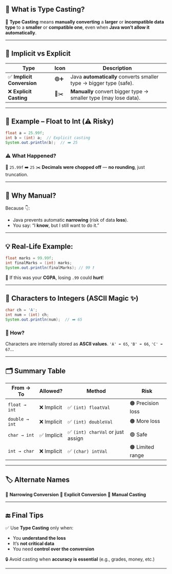 ## 🧪 What is **Type Casting**?

🔁 **Type Casting** means **manually converting** a **larger** or **incompatible data type** to a **smaller** or **compatible one**, even when **Java won’t allow it automatically**.

---

## 🔄 Implicit vs Explicit

| Type                      | Icon | Description                                                        |
| ------------------------- | ---- | ------------------------------------------------------------------ |
| ✅ **Implicit Conversion** | 🟢➕  | Java **automatically** converts smaller type → bigger type (safe). |
| ❌ **Explicit Casting**    | 🔴✂️ | **Manually** convert bigger type → smaller type (may lose data).   |

---

## 🧯 Example – Float to Int (⚠️ Risky)

```java
float a = 25.99f;
int b = (int) a;  // Explicit casting
System.out.println(b);  // ➡️ 25
```

### ⚠️ What Happened?

🧪 `25.99f` ➡️ `25`
✂️ **Decimals were chopped off** — **no rounding**, just truncation.

---

## 🔁 Why Manual?

Because 👇:

* Java prevents automatic **narrowing** (risk of data **loss**).
* You say: “I **know**, but I still want to do it.”

---

## 💡 Real-Life Example:

```java
float marks = 99.99f;
int finalMarks = (int) marks;
System.out.println(finalMarks); // 99 ❗
```

🧠 If this was your **CGPA**, losing `.99` could **hurt**!

---

## 🧮 Characters to Integers (ASCII Magic ✨)

```java
char ch = 'A';
int num = (int) ch;
System.out.println(num);  // ➡️ 65
```

### 🧩 How?

Characters are internally stored as **ASCII values**.
`'A' ➡️ 65`, `'B' ➡️ 66`, `'C' ➡️ 67`...

---

## 🗂️ Summary Table

| From → To      | Allowed?   | Method                           | Risk              |
| -------------- | ---------- | -------------------------------- | ----------------- |
| `float → int`  | ❌ Implicit | ✅ `(int) floatVal`               | 🟠 Precision loss |
| `double → int` | ❌ Implicit | ✅ `(int) doubleVal`              | 🟠 More loss      |
| `char → int`   | ✅ Implicit | ✅ `(int) charVal` or just assign | 🟢 Safe           |
| `int → char`   | ❌ Implicit | ✅ `(char) intVal`                | 🟠 Limited range  |

---

## 🏷️ Alternate Names

📛 **Narrowing Conversion**
📛 **Explicit Conversion**
📛 **Manual Casting**

---

## 🔚 Final Tips

✅ Use **Type Casting** only when:

* You **understand the loss**
* It’s **not critical data**
* You need **control over the conversion**

🔒 Avoid casting when **accuracy is essential** (e.g., grades, money, etc.)

---